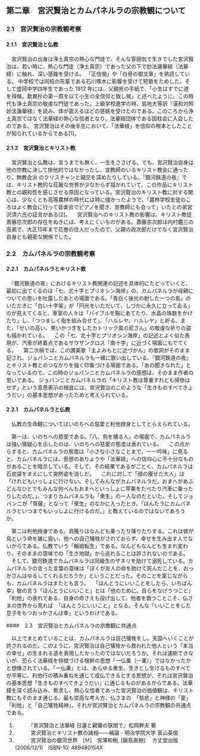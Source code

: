 ## 第二章　宮沢賢治とカムパネルラの宗教観について

###  2.1　宮沢賢治の宗教観考察

#### 2.1.1　宮沢賢治と仏教

　宮沢賢治の出身は浄土真宗の熱心な門徒で、そんな雰囲気で生きでした宮沢賢治は、若い時に、熱心な門徒（浄土真宗）であった父の下で妙法蓮華経（法華経）に触れ、深い感銘を受ける。 「正信偈」や「白骨の御文章」を熟読している。 中学校では同校の先輩である石川啄木に影響を受けて短歌をためした。そして盛岡中学四年生であった 1912 年には、父親宛の手紙で、「小生はすでに道を得候。歎異抄の第一頁を以て小生の全信仰と致し候」と述べたように、この時代も浄土真宗の敬虔な門徒であった。上級学校進学の時、島地大等訳『漢和対照妙法蓮華経』を読み、体が震えるほどの感銘を受けたのである。このころから浄土真宗ではなく法華経の熱心な信者となり、法華経団体である国柱会に入会したのである。 宮沢賢治はその後半生において、「法華経」を信仰の根本としたことが知られているからである[1]。

#### 2.1.2　宮沢賢治とキリスト教

　宮沢賢治と仏教は、言うまでも無く、一生をささげる。でも、宮沢賢治自身は他の宗教に決して排他的ではなかったし、宣教師のいるキリスト教会に通ったり、無教会派 のクリスチャンと親交を深めたりしている。『銀河鉄道の夜』では、キリスト教的な荘厳な世界が少なからず描かれていて、この作品にキリスト教との親和性を感じさせる原因となっている。宮沢賢治のキリスト教に対する関心は、少なくとも高等農林の時代には特に強かったようで、「農林学校生徒のころはよく教会に行って音楽会でピアノを聞き、宣教師にも会って」いたとの弟宮沢清六氏の証言がある[2]。
　宮沢賢治へのキリスト教の影響は、キリスト教徒斎藤宗次郎の存在をぬきには、考えにくいものがある。斎藤宗次郎は内村鑑三の高弟で、大正15年まで花巻の住人だったので、父親の政次郎だけでなく宮沢賢治自身とも親密な関係でした。

### 2.2　カムパネルラの宗教観考察

#### 2.2.1　カムパネルラとキリスト教

　『銀河鉄道の夜』におけるキリスト教関連の記述を具体的にたどっていくと、最初に出てくるのは「七、北十字とプリオシン海岸」の、カムパネルラが母親についての思いを吐露したあとの場面である。「青白く後光の射した一つの島」のいただきに「白い十字架」が「円光をいただいて、しづかに永久に立ってゐる」のが見えてくると、車室の人々は「バイブルを胸にあてたり、水晶の珠数をかけたり」し、「つつましく指を組み合せて」、「ハルレヤ、ハルレヤ」と祈る。また、「せいの高い、黒いかつぎをしたカトリック風の尼さん」の敬虔な祈りの姿も描かれている。
　この「七、北十字とプリオシン海岸」の記述とよく似た表現が、汽車が終着点であるサウザンクロス「南十字」に近づく場面にもでてくる。
　第二次稿では、この讃美歌「主よみもとに近づかん」の歌詞がそのまま記され、ジョバンニとカムパネルラも一緒に歌い出している。『銀河鉄道の夜』とキリスト教とのつながりを強く印象づける場面である。「あの聞きなれた」となっているので、この時のジョバンニとカムパネルラの感想は、そのまま作者の思いである。 ジョバンニとカムパネルラの「キリスト教は尊重すれども帰依はせず」という意思表示の根底には、宮沢賢治のこのような「生きものすべてきょうだい」の基本思想があったためと考えられている。

#### 2.2.1　カムパネルラと仏教

　仏教の生命観についてはいのちへの慈愛と利他捨身としてとらえられている。

　第一は、いのちへの慈愛である。「八、鳥を捕る人」の場面で、カムパネルラは強い猜疑心を示したのは、いのちへの慈愛の態度は表れている。
 　この点からすると、カムパネルラの態度は「小さな小さなことまで、一一吟味」に見ると、カムパネルラには、思想のありようや「法華経」への信仰心に不十分なものがあることを暗示している。そして、その結果であるがごとく、カムパネルラは石炭袋をまえにして突然姿を消しだ。 
　これに対して「顔の痩せた大人」は「けれどもいっしょに行けない。そしてみんながカムパネルラだ。おまへがあふどんなひとでもみんな何べんもおまへといっしょに苹果をたべたり汽車に乗ったりしたのだ。」、つまりカムパネルラも「衆生」の一人なのだといた。そしてジョバンニが「菩薩」となって「衆生」のなかに入ったとき、「ほんたうにカムパネルラといつまでもいっしよに行けるのだ。」と教えているのではないであろうか。 

　第二は利他捨身である。鳥獲りはなんども乗ったり降りたりする。これは彼が鳥という命を雑に扱い、他への自己犠牲がされておらず、幸せを生み出す人でないからである。仏教でいう「輪廻転生」である。なんどもなんども生まれ変わり、そのままの意味での「生き地獄」から逃れることは許されないのである。
　そして、銀河鉄道でカムパネルラは同級生のザネリを助けて溺死している。カムパネルラの言った言葉の意味は「ぼくが友人の命を助けて死んだことを、おっかさんはゆるしてくれるだろうか」ということだった。そのことを案じながらも、カムパネルラはまたとも言う。
　「ほんとうにいいことをしたら、いちばん幸」彼の言う「ほんとうにいいこと」とは「他のために、自らをなげうつこと」「利他」の表れである、自身の命さえも投げ出して、他者を救うことこそ、仏さまの世界から見れば　「ほんとうにいいこと」となる。そんな「いいことをした息子をもつおっかさんは幸」というわけである。

####　2.3　宮沢賢治とカムパネルラの宗教観に共通点

　以上でまとめていることは、カムパネルラは自己犠牲をし。天国へいくことが許されるのだ。このように、宮沢賢治は自己犠牲から救われた他人という「本当の幸せ」の生まれる道を表現したかったのではないだろうか。それは速断できないが、恐らく法華経を特徴づける根幹の思想「一仏乗（一乗）」ではなかったかと想像されている。「一仏乗」とは、あらゆる衆生、生きとし生けるものすべてが平等に、利他行の積み重ねを通じて成仏できるとする思想が、それは宮沢賢治の基本思想「生きものすべてきょうだい」に通じるものがあるからである。法華経を深く読み込み、希求し、熱心な信者であった宮沢賢治の価値観は、キリスト教にもそのまま通じる。最も崇高な考え方、仏さまの　「慈悲」と神様の「愛」「利他」と「自己犠牲精神」、それが宮沢賢治とカムパネルラの宗教観の共通点である。

1. 　　　『宮沢賢治と法華経 日蓮と親鸞の狭間で』松岡幹夫 著
2. 　　　宮沢賢治とキリスト教の諸相――補論 - 明治学院大学  富山英俊 
3. 　　　宮沢賢治の銀河世界　[Ｍ]　宮澤和樹, [鍋島直樹] 　方丈堂出版 (2006/12/1)　ISBN-10: 489480154X

   